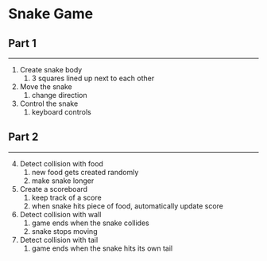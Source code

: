 # Snake Game

## Part 1

---
1. Create snake body 
   1. 3 squares lined up next to each other
2. Move the snake
   1. change direction
3. Control the snake
   1. keyboard controls

## Part 2

---
4. Detect collision with food
   1. new food gets created randomly
   2. make snake longer
5. Create a scoreboard
   1. keep track of a score
   2. when snake hits piece of food, automatically update score
6. Detect collision with wall
   1. game ends when the snake collides
   2. snake stops moving
7. Detect collision with tail
   1. game ends when the snake hits its own tail
